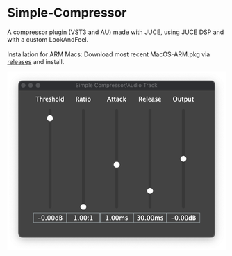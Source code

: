 # Simple-Compressor

A compressor plugin (VST3 and AU) made with JUCE, using JUCE DSP and with a custom LookAndFeel.\
\
Installation for ARM Macs: Download most recent MacOS-ARM.pkg via [releases](https://github.com/billbosh/Simple-Compressor/releases) and install.

![Plugin screenshot](PluginScreenshot.png)
